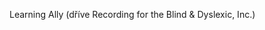 <Token xmlns:xlink="http://www.w3.org/1999/xlink"><embeddedLabel xmlns="http://ddue.schemas.microsoft.com/authoring/2003/5">Learning Ally (dříve Recording for the Blind &amp; Dyslexic, Inc.) </embeddedLabel></Token>

<!--HONumber=Jun16_HO4-->


